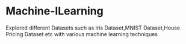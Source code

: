 # Machine-lLearning
 Explored different Datasets such as Iris Dataset,MNIST Dataset,House Pricing Dataset etc with various machine learning techniques

